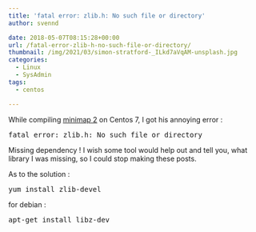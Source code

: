```yaml
---
title: 'fatal error: zlib.h: No such file or directory'
author: svennd

date: 2018-05-07T08:15:28+00:00
url: /fatal-error-zlib-h-no-such-file-or-directory/
thumbnail: /img/2021/03/simon-stratford-_ILkd7aVqAM-unsplash.jpg
categories:
  - Linux
  - SysAdmin
tags:
  - centos

---
```

While compiling [minimap 2][1] on Centos 7, I got his annoying error :

<pre>fatal error: zlib.h: No such file or directory</pre>

Missing dependency ! I wish some tool would help out and tell you, what library I was missing, so I could stop making these posts.

As to the solution :

<pre>yum install zlib-devel</pre>

for debian :

<pre>apt-get install libz-dev</pre>

&nbsp;

&nbsp;

 [1]: https://github.com/lh3/minimap2